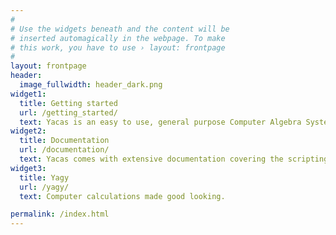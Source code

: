 ```yaml
---
#
# Use the widgets beneath and the content will be
# inserted automagically in the webpage. To make
# this work, you have to use › layout: frontpage
#
layout: frontpage
header:
  image_fullwidth: header_dark.png
widget1:
  title: Getting started
  url: /getting_started/
  text: Yacas is an easy to use, general purpose Computer Algebra System, a program for symbolic manipulation of mathematical expressions.
widget2:
  title: Documentation
  url: /documentation/
  text: Yacas comes with extensive documentation covering the scripting language, the functionality that is already implemented in the system and the algorithms used.
widget3:
  title: Yagy
  url: /yagy/
  text: Computer calculations made good looking.

permalink: /index.html
---
```

